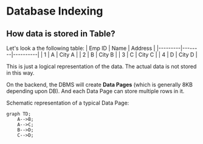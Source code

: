 # Database Indexing

## How data is stored in Table? 
Let's look a the following table: 
| Emp ID  | Name  | Address  | 
|---------|--------|----------|
|      1       |       A    |    City A  | 
|      2       |       B    |    City B  | 
|      3       |       C    |    City C  | 
|      4       |       D    |    City D  | 

This is just a logical representation of the data. The actual data is not stored in this way. 

On the backend, the DBMS will create **Data Pages** (which is generally 8KB depending upon DB). And each Data Page can store multiple rows in it. 

Schematic representation of a typical Data Page: 


```mermaid
graph TD;
    A-->B;
    A-->C;
    B-->D;
    C-->D;
```
